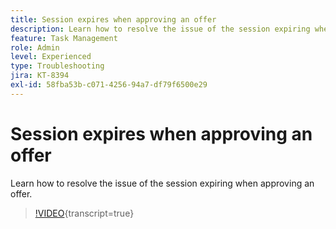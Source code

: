 ```yaml
---
title: Session expires when approving an offer
description: Learn how to resolve the issue of the session expiring when approving an offer.
feature: Task Management
role: Admin
level: Experienced
type: Troubleshooting
jira: KT-8394
exl-id: 58fba53b-c071-4256-94a7-df79f6500e29
---
```

# Session expires when approving an offer 

Learn how to resolve the issue of the session expiring when approving an offer.

>[!VIDEO](https://video.tv.adobe.com/v/335898?quality=12&learn=on){transcript=true}
